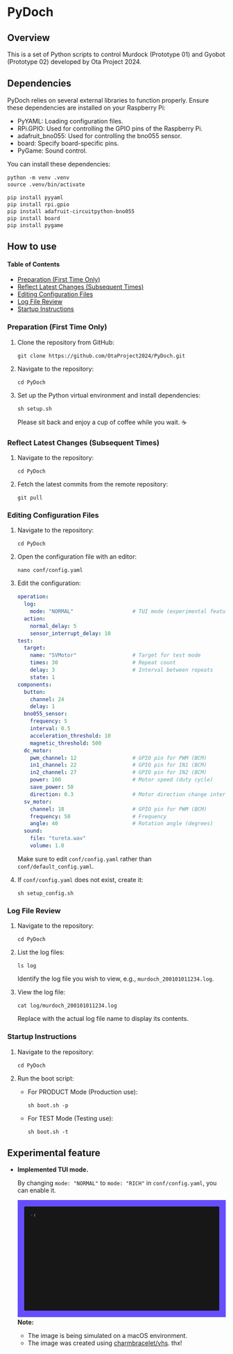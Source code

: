 # PyDoch

## Overview

This is a set of Python scripts to control Murdock (Prototype 01) and Gyobot (Prototype 02) developed by Ota Project 2024.

## Dependencies

PyDoch relies on several external libraries to function properly.
Ensure these dependencies are installed on your Raspberry Pi:

- PyYAML: Loading configuration files.
- RPi.GPIO: Used for controlling the GPIO pins of the Raspberry Pi.
- adafruit_bno055: Used for controlling the bno055 sensor.
- board: Specify board-specific pins.
- PyGame: Sound control.

You can install these dependencies:

```shell
python -m venv .venv
source .venv/bin/activate
```

```shell
pip install pyyaml
pip install rpi.gpio
pip install adafruit-circuitpython-bno055
pip install board
pip install pygame
```

## How to use

#### Table of Contents

- [Preparation (First Time Only)](#preparation-first-time-only)
- [Reflect Latest Changes (Subsequent Times)](#reflect-latest-changes-subsequent-times)
- [Editing Configuration Files](#editing-configuration-files)
- [Log File Review](#log-file-review)
- [Startup Instructions](#startup-instructions)

### Preparation (First Time Only)

1. Clone the repository from GitHub:

    ```shell
    git clone https://github.com/OtaProject2024/PyDoch.git
    ```

2. Navigate to the repository:

    ```shell
    cd PyDoch
    ```

3. Set up the Python virtual environment and install dependencies:

    ```shell
    sh setup.sh
    ```

   Please sit back and enjoy a cup of coffee while you wait. ☕️

### Reflect Latest Changes (Subsequent Times)

1. Navigate to the repository:

    ```shell
    cd PyDoch
    ```

2. Fetch the latest commits from the remote repository:

    ```shell
    git pull
    ```

### Editing Configuration Files

1. Navigate to the repository:

    ```shell
    cd PyDoch
    ```
2. Open the configuration file with an editor:

    ```shell
    nano conf/config.yaml
    ```

3. Edit the configuration:

    ```yaml:conf/config.yaml
    operation:
      log:
        mode: "NORMAL"                   # TUI mode (experimental feature)
      action:
        normal_delay: 5
        sensor_interrupt_delay: 10
    test:
      target:
        name: "SVMotor"                  # Target for test mode
        times: 30                        # Repeat count
        delay: 3                         # Interval between repeats
        state: 1
    components:
      button:
        channel: 24
        delay: 1
      bno055_sensor:
        frequency: 5
        interval: 0.5
        acceleration_threshold: 10
        magnetic_threshold: 500
      dc_motor:
        pwm_channel: 12                  # GPIO pin for PWM (BCM)
        in1_channel: 22                  # GPIO pin for IN1 (BCM)
        in2_channel: 27                  # GPIO pin for IN2 (BCM)
        power: 100                       # Motor speed (duty cycle)
        save_power: 50
        direction: 0.3                   # Motor direction change interval
      sv_motor:
        channel: 18                      # GPIO pin for PWM (BCM)
        frequency: 50                    # Frequency
        angle: 40                        # Rotation angle (degrees)
      sound:
        file: "tureta.wav"
        volume: 1.0
    ```

   Make sure to edit ``conf/config.yaml`` rather than ``conf/default_config.yaml``.

4. If ``conf/config.yaml`` does not exist, create it:

    ```shell
    sh setup_config.sh
    ```

### Log File Review

1. Navigate to the repository:

    ```shell
    cd PyDoch
    ```

2. List the log files:

    ```shell
    ls log
    ```

   Identify the log file you wish to view, e.g., ``murdoch_200101011234.log``.

3. View the log file:

    ```shell
    cat log/murdoch_200101011234.log
    ```

   Replace with the actual log file name to display its contents.

### Startup Instructions

1. Navigate to the repository:

    ```shell
    cd PyDoch
    ```

2. Run the boot script:

    - For PRODUCT Mode (Production use):

         ```shell
         sh boot.sh -p
         ```

    - For TEST Mode (Testing use):

         ```shell
         sh boot.sh -t
         ```

## Experimental feature

- **Implemented TUI mode.**

    By changing ``mode: "NORMAL"`` to ``mode: "RICH"`` in ``conf/config.yaml``, you can enable it.

    ![demo](assets/demo/demo.gif)
    **Note:**
    - The image is being simulated on a macOS environment.
    - The image was created using [charmbracelet/vhs](https://github.com/charmbracelet/vhs). thx!
